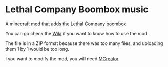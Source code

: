 # Lethal Company Boombox music
A minecraft mod that adds the Lethal Company boombox

You can go check the [Wiki](https://github.com/Zac0511/Lethal-Company-Boombox-music/wiki) if you want to know how to use the mod.


The file is in a ZIP format because there was too many files, and uploading them 1 by 1 would be too long.

I you want to modify the mod, you will need [MCreator](https://mcreator.net/)
